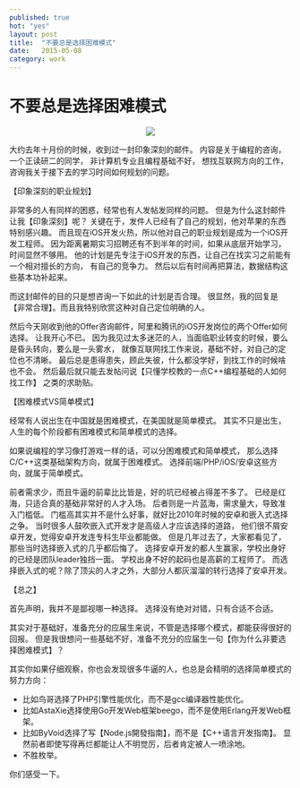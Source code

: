 ```yaml
---
published: true
hot: "yes"
layout: post
title:  "不要总是选择困难模式"
date:   2015-05-08
category: work
---
```


# 不要总是选择困难模式

<center>
<img src="http://images.yanyiwu.com/zhiyeguihua.jpg" class="photo"></img>
</center>

大约去年十月份的时候，收到过一封印象深刻的邮件。
内容是关于编程的咨询，一个正读研二的同学，
非计算机专业且编程基础不好，
想找互联网方向的工作，咨询我关于接下去的学习时间如何规划的问题。

【印象深刻的职业规划】

非常多的人有同样的困惑，经常也有人发帖发同样的问题。
但是为什么这封邮件让我【印象深刻】呢？
关键在于，发件人已经有了自己的规划，他对苹果的东西特别感兴趣。
而且现在iOS开发火热，所以他对自己的职业规划是成为一个iOS开发工程师。
因为距离暑期实习招聘还有不到半年的时间，如果从底层开始学习，时间显然不够用。
他的计划是先专注于iOS开发的东西，让自己在找实习之前能有一个相对擅长的方向，
有自己的竞争力。
然后以后有时间再把算法，数据结构这些基本功补起来。

而这封邮件的目的只是想咨询一下如此的计划是否合理。
很显然，我的回复是【非常合理】。而且我特别欣赏这种对自己定位明确的人。

然后今天刚收到他的Offer咨询邮件，阿里和腾讯的iOS开发岗位的两个Offer如何选择。
让我开心不已。
因为我见过太多迷茫的人，当面临职业转变的时候，要么是昏头转向，要么是一头雾水，
就像互联网找工作来说，基础不好，对自己的定位也不清晰。
最后总是患得患失，顾此失彼，什么都没学好，到找工作的时候啥也不会。
然后最后就只能去发帖问说【只懂学校教的一点C++编程基础的人如何找工作】
之类的求助贴。

【困难模式VS简单模式】

经常有人说出生在中国就是困难模式，在美国就是简单模式。
其实不只是出生，人生的每个阶段都有困难模式和简单模式的选择。

如果说编程的学习像打游戏一样的话，可以分困难模式和简单模式，
那么选择C/C++这类基础架构方向，就属于困难模式。
选择前端/PHP/iOS/安卓这些方向，就属于简单模式。

前者需求少，而且牛逼的前辈比比皆是，好的坑已经被占得差不多了。
已经是红海，只适合真的基础非常好的人才入场。
后者则是一片蓝海，需求量大，导致准入门槛低。
门槛高其实并不是什么好事，就好比2010年时候的安卓和嵌入式选择之争。
当时很多人鼓吹嵌入式开发才是高级人才应该选择的道路，
他们很不屑安卓开发，觉得安卓开发连专科生毕业都能做。
但是几年过去了，大家都看见了，那些当时选择嵌入式的几乎都后悔了。
选择安卓开发的都人生赢家，学校出身好的已经是团队leader独挡一面。
学校出身不好的起码也是高薪的工程师了。
而选择嵌入式的呢？除了顶尖的人才之外，大部分人都灰溜溜的转行选择了安卓开发。

【总之】

首先声明，我并不是鄙视哪一种选择。
选择没有绝对对错，只有合适不合适。

其实对于基础好，准备充分的应届生来说，不管是选择哪个模式，都能获得很好的回报。
但是我很想问一些基础不好，准备不充分的应届生一句【你为什么非要选择困难模式】？

其实你如果仔细观察，你也会发现很多牛逼的人，也总是会精明的选择简单模式的努力方向：

+ 比如鸟哥选择了PHP引擎性能优化，而不是gcc编译器性能优化。
+ 比如AstaXie选择使用Go开发Web框架beego，而不是使用Erlang开发Web框架。
+ 比如ByVoid选择了写【Node.js開發指南】，而不是【C++语言开发指南】。
显然前者即使写得再烂都能让人不明觉厉，后者肯定被人一喷涂地。
+ 不胜枚举。

你们感受一下。
